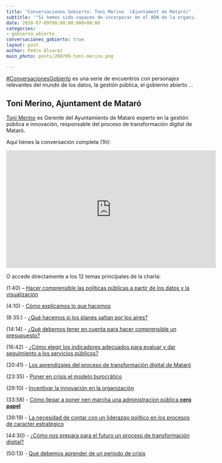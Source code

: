 ```yaml
---
title: "Conversaciones Gobierto: Toni Merino  (Ajuntament de Mataró)"
subtitle: '"Si hemos sido capaces de incorporar en el ADN de la organización la innovación tendremos una oportunidad ante la crisis"'
date: 2020-07-09T00:00:00.000+00:00
categories:
- gobierno_abierto
conversaciones_gobierto: true
layout: post
author: Pedro Álvarez
main_photo: posts/200709-toni-merino.png

---
```


[#ConversacionesGobierto](/conversaciones/) es una serie de encuentros con personajes relevantes del mundo de los datos, la gestión pública, el gobierno abierto ...

## Toni Merino, Ajuntament de Mataró

[Toni Merino](https://twitter.com/toni_merino) es Gerente del Ayuntamiento de Mataró experto en la gestión pública e innovación, responsable del proceso de transformación digital de Mataró.

Aquí tienes la conversación completa (1h):

<div class="video_wrapper bigger">
<iframe width="560" height="315" src="https://www.youtube.com/embed/hnGmDi_Bbdw" frameborder="0" allow="accelerometer; autoplay; encrypted-media; gyroscope; picture-in-picture" allowfullscreen></iframe>
</div>

O accede directamente a los 12 temas principales de la charla:

(1:40) – [Hacer comprensible las políticas públicas a partir de los datos y la visualización](https://youtu.be/hnGmDi_Bbdw?t=100)

(4:10) - [Cómo explicamos lo que hacemos](https://youtu.be/hnGmDi_Bbdw?t=251) 

(8:35:) - [¿Qué hacemos si los planes saltan por los aires?](https://youtu.be/hnGmDi_Bbdw?t=515) 

(14:14) - [¿Qué debemos tener en cuenta para hacer comprensible un presupuesto?](https://youtu.be/hnGmDi_Bbdw?t=854) 

(16:42) - [¿Cómo elegir los indicadores adecuados para evaluar y dar seguimiento a los servicios públicos?](https://youtu.be/hnGmDi_Bbdw?t=1002) 

(20:41) - [Los aprendizajes del proceso de transformación digital de Mataró](https://youtu.be/hnGmDi_Bbdw?t=1241) 

(23:35) - [Poner en crisis el modelo burocrático](https://youtu.be/hnGmDi_Bbdw?t=1415) 

(29:10) - [Incentivar la innovación en la organización](https://youtu.be/hnGmDi_Bbdw?t=1749) 

(33:58) - [Cómo llegar a poner nen marcha una administracion pública **cero papel**](https://youtu.be/hnGmDi_Bbdw?t=2038) 

(39:19) - [La necesidad de contar con un liderazgo político en los procesos de caracter estratégico](https://youtu.be/hnGmDi_Bbdw?t=2359) 

(44:30) - [¿Cómo nos prepara para el futuro un proceso de transformación digital?](https://youtu.be/hnGmDi_Bbdw?t=2669) 

(50:13) - [Qué debemos aprender de un periodo de crisis](https://youtu.be/hnGmDi_Bbdw?t=3013) 




